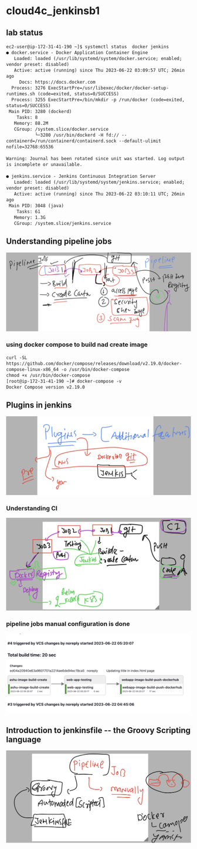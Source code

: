 # cloud4c_jenkinsb1

## lab status 

```
ec2-user@ip-172-31-41-190 ~]$ systemctl status  docker jenkins 
● docker.service - Docker Application Container Engine
   Loaded: loaded (/usr/lib/systemd/system/docker.service; enabled; vendor preset: disabled)
   Active: active (running) since Thu 2023-06-22 03:09:57 UTC; 26min ago
     Docs: https://docs.docker.com
  Process: 3276 ExecStartPre=/usr/libexec/docker/docker-setup-runtimes.sh (code=exited, status=0/SUCCESS)
  Process: 3255 ExecStartPre=/bin/mkdir -p /run/docker (code=exited, status=0/SUCCESS)
 Main PID: 3280 (dockerd)
    Tasks: 8
   Memory: 88.2M
   CGroup: /system.slice/docker.service
           └─3280 /usr/bin/dockerd -H fd:// --containerd=/run/containerd/containerd.sock --default-ulimit nofile=32768:65536

Warning: Journal has been rotated since unit was started. Log output is incomplete or unavailable.

● jenkins.service - Jenkins Continuous Integration Server
   Loaded: loaded (/usr/lib/systemd/system/jenkins.service; enabled; vendor preset: disabled)
   Active: active (running) since Thu 2023-06-22 03:10:11 UTC; 26min ago
 Main PID: 3048 (java)
    Tasks: 61
   Memory: 1.3G
   CGroup: /system.slice/jenkins.service

```

## Understanding pipeline jobs 

<img src="pipe.png">

### using docker compose to build nad create image 

```
curl -SL https://github.com/docker/compose/releases/download/v2.19.0/docker-compose-linux-x86_64 -o /usr/bin/docker-compose
chmod +x /usr/bin/docker-compose
[root@ip-172-31-41-190 ~]# docker-compose -v
Docker Compose version v2.19.0

```

## Plugins in jenkins 

<img src="plugin.png">

### Understanding CI 

<img src="cip.png">

### pipeline jobs manual configuration is done 

<img src="done.png">


## Introduction to jenkinsfile -- the Groovy Scripting language

<img src="jn.png">



